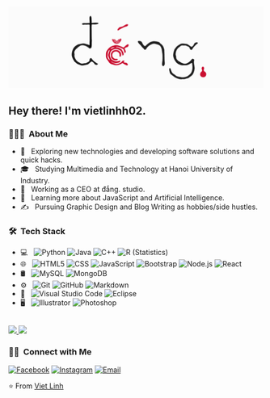 
<img src="https://raw.githubusercontent.com/vietlinhh02/vietlinhh02/main/src/banner.png">

<h2>Hey there! I'm vietlinhh02.</h2>

<h3> 👨🏻‍💻 &nbsp;About Me </h3>

- 🤔 &nbsp; Exploring new technologies and developing software solutions and quick hacks.
- 🎓 &nbsp; Studying Multimedia and Technology at Hanoi University of Industry.
- 💼 &nbsp; Working as a CEO at đắng. studio.
- 🌱 &nbsp; Learning more about JavaScript and Artificial Intelligence.
- ✍️ &nbsp; Pursuing Graphic Design and Blog Writing as hobbies/side hustles.

<h3> 🛠 &nbsp;Tech Stack</h3>

- 💻 &nbsp;
  ![Python](https://img.shields.io/badge/-Python-333333?style=flat&logo=python)
  ![Java](https://img.shields.io/badge/-Java-333333?style=flat&logo=Java&logoColor=007396)
  ![C++](https://img.shields.io/badge/-C++-333333?style=flat&logo=C%2B%2B&logoColor=00599C)
  ![R (Statistics)](https://img.shields.io/badge/-R-333333?style=flat&logo=R&logoColor=276DC3)
- 🌐 &nbsp;
  ![HTML5](https://img.shields.io/badge/-HTML5-333333?style=flat&logo=HTML5)
  ![CSS](https://img.shields.io/badge/-CSS-333333?style=flat&logo=CSS3&logoColor=1572B6)
  ![JavaScript](https://img.shields.io/badge/-JavaScript-333333?style=flat&logo=javascript)
  ![Bootstrap](https://img.shields.io/badge/-Bootstrap-333333?style=flat&logo=bootstrap&logoColor=563D7C)
  ![Node.js](https://img.shields.io/badge/-Node.js-333333?style=flat&logo=node.js)
  ![React](https://img.shields.io/badge/-React-333333?style=flat&logo=react)
- 🛢 &nbsp;
  ![MySQL](https://img.shields.io/badge/-MySQL-333333?style=flat&logo=mysql)
  ![MongoDB](https://img.shields.io/badge/-MongoDB-333333?style=flat&logo=mongodb)
- ⚙️ &nbsp;
  ![Git](https://img.shields.io/badge/-Git-333333?style=flat&logo=git)
  ![GitHub](https://img.shields.io/badge/-GitHub-333333?style=flat&logo=github)
  ![Markdown](https://img.shields.io/badge/-Markdown-333333?style=flat&logo=markdown)
- 🔧 &nbsp;
  ![Visual Studio Code](https://img.shields.io/badge/-Visual%20Studio%20Code-333333?style=flat&logo=visual-studio-code&logoColor=007ACC)
  ![Eclipse](https://img.shields.io/badge/-Eclipse-333333?style=flat&logo=eclipse-ide&logoColor=2C2255)
- 🖥 &nbsp;
  ![Illustrator](https://img.shields.io/badge/-Illustrator-333333?style=flat&logo=adobe-illustrator)
  ![Photoshop](https://img.shields.io/badge/-Photoshop-333333?style=flat&logo=adobe-photoshop)

<br/>

<a href="https://github.com/vietlinhh02">
  <img height="180em" src="https://github-readme-stats.vercel.app/api?username=vietlinhh02&theme=tokyonight&show_icons=true" />
  <img height="180em" src="https://github-readme-stats.vercel.app/api/top-langs/?username=vietlinhh02&theme=tokyonight&layout=compact" />
</a>

<br/>

<h3> 🤝🏻 &nbsp;Connect with Me </h3>

<p>
<a href="https://facebook.com/eddiesngu/"><img alt="Facebook" src="https://img.shields.io/badge/Facebook-Nguyen%20Viet%20Linh-blue?style=flat-square&logo=facebook"></a>
<a href="https://www.instagram.com/vietlinhlinh._/"><img alt="Instagram" src="https://img.shields.io/badge/Instagram-vietlinhlinh._-blue?style=flat-square&logo=instagram"></a>
<a href="mailto:nvlinh0607@gmail.com"><img alt="Email" src="https://img.shields.io/badge/Email-nvlinh0607@gmail.com-blue?style=flat-square&logo=gmail"></a>
</p>

⭐️ From [Viet Linh](https://github.com/vietlinhh02)

